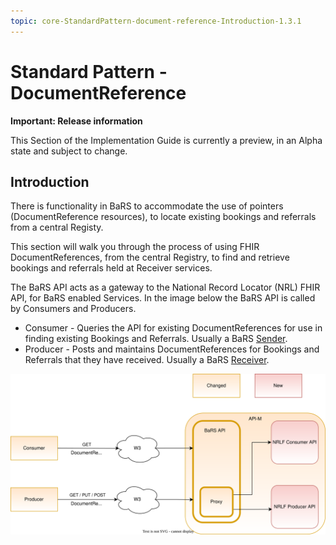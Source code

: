 ```yaml
---
topic: core-StandardPattern-document-reference-Introduction-1.3.1
---
```


# Standard Pattern - DocumentReference

<div markdown="span" class="alert alert-warning" role="alert"><i class="fa fa-warning"></i><b>Important:  Release information</b>
<p>This Section of the Implementation Guide is currently a preview, in an Alpha state and subject to change.</p>
</div>

## Introduction

There is functionality in BaRS to accommodate the use of pointers (DocumentReference resources), to locate existing bookings and referrals from a central Registy.

This section will walk you through the process of using FHIR DocumentReferences, from the central Registry, to find and retrieve bookings and referrals held at Receiver services.

The BaRS API acts as a gateway to the National Record Locator (NRL) FHIR API, for BaRS enabled Services. In the image below the BaRS API is called by Consumers and Producers.
* Consumer - Queries the API for existing DocumentReferences for use in finding existing Bookings and Referrals. Usually a BaRS [Sender](https://simplifier.net/guide/nhsbookingandreferralstandard/Home/Core/1.3.0/Core-Functionality-Requirements).
* Producer - Posts and maintains DocumentReferences for Bookings and Referrals that they have received. Usually a BaRS [Receiver](https://simplifier.net/guide/nhsbookingandreferralstandard/Home/Core/1.3.0/Core-Functionality-Requirements).

<img src="https://raw.githubusercontent.com/NHSDigital/NHSDigital-FHIR-BookingAndReferrals/main/BaRS-Images/DocumentReference/NRLF Via BaRS-1.1.0.svg" width="1200"></img>
